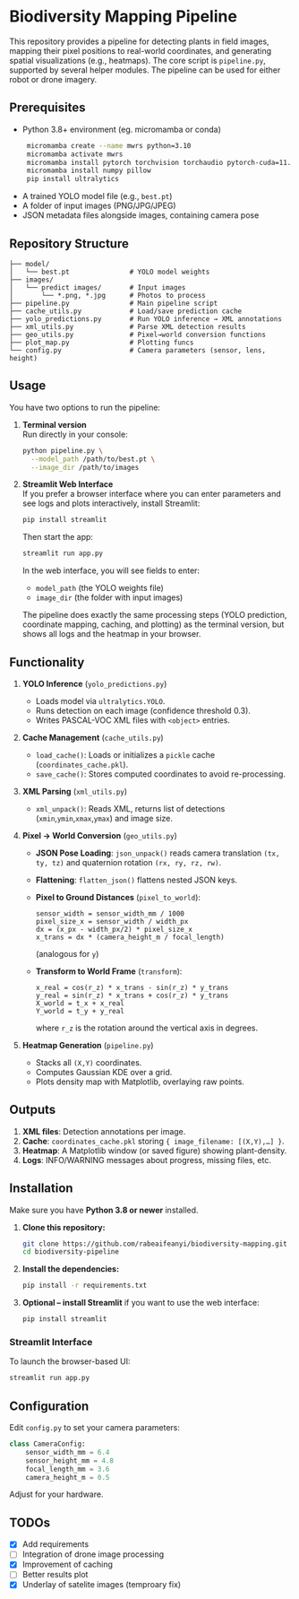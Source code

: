 # Biodiversity Mapping Pipeline

This repository provides a pipeline for detecting plants in field images, mapping their pixel positions to real-world coordinates, and generating spatial visualizations (e.g., heatmaps). The core script is `pipeline.py`, supported by several helper modules. The pipeline can be used for either robot or drone imagery.

## Prerequisites

- Python 3.8+ environment (eg. micromamba or conda)
  ```bash
   micromamba create --name mwrs python=3.10
   micromamba activate mwrs
   micromamba install pytorch torchvision torchaudio pytorch-cuda=11.7 -c pytorch -c nvidia  
   micromamba install numpy pillow   
   pip install ultralytics      
  ```
- A trained YOLO model file (e.g., `best.pt`)
- A folder of input images (PNG/JPG/JPEG)
- JSON metadata files alongside images, containing camera pose

## Repository Structure

```
├── model/
│   └── best.pt               # YOLO model weights
├── images/
│   └── predict images/       # Input images
│       └── *.png, *.jpg      # Photos to process
├── pipeline.py               # Main pipeline script
├── cache_utils.py            # Load/save prediction cache
├── yolo_predictions.py       # Run YOLO inference → XML annotations
├── xml_utils.py              # Parse XML detection results
├── geo_utils.py              # Pixel→world conversion functions
├── plot_map.py               # Plotting funcs
└── config.py                 # Camera parameters (sensor, lens, height)
```

## Usage

You have two options to run the pipeline:

1. **Terminal version**  
   Run directly in your console:
   ```bash
   python pipeline.py \
     --model_path /path/to/best.pt \
     --image_dir /path/to/images
   ```

2. **Streamlit Web Interface**  
   If you prefer a browser interface where you can enter parameters and see logs and plots interactively, install Streamlit:

   ```bash
   pip install streamlit
   ```

   Then start the app:

   ```bash
   streamlit run app.py
   ```

   In the web interface, you will see fields to enter:
   - `model_path` (the YOLO weights file)
   - `image_dir` (the folder with input images)

   The pipeline does exactly the same processing steps (YOLO prediction, coordinate mapping, caching, and plotting) as the terminal version, but shows all logs and the heatmap in your browser.

## Functionality

1. **YOLO Inference** (`yolo_predictions.py`)
   - Loads model via `ultralytics.YOLO`.
   - Runs detection on each image (confidence threshold 0.3).
   - Writes PASCAL-VOC XML files with `<object>` entries.

2. **Cache Management** (`cache_utils.py`)
   - `load_cache()`: Loads or initializes a `pickle` cache (`coordinates_cache.pkl`).
   - `save_cache()`: Stores computed coordinates to avoid re-processing.

3. **XML Parsing** (`xml_utils.py`)
   - `xml_unpack()`: Reads XML, returns list of detections (`xmin`,`ymin`,`xmax`,`ymax`) and image size.

4. **Pixel → World Conversion** (`geo_utils.py`)
   - **JSON Pose Loading**: `json_unpack()` reads camera translation `(tx, ty, tz)` and quaternion rotation `(rx, ry, rz, rw)`.
   - **Flattening**: `flatten_json()` flattens nested JSON keys.
   - **Pixel to Ground Distances** (`pixel_to_world`):

     ```
     sensor_width = sensor_width_mm / 1000
     pixel_size_x = sensor_width / width_px
     dx = (x_px - width_px/2) * pixel_size_x
     x_trans = dx * (camera_height_m / focal_length)
     ```

     (analogous for `y`)

   - **Transform to World Frame** (`transform`):

     ```
     x_real = cos(r_z) * x_trans - sin(r_z) * y_trans
     y_real = sin(r_z) * x_trans + cos(r_z) * y_trans
     X_world = t_x + x_real
     Y_world = t_y + y_real
     ```

     where `r_z` is the rotation around the vertical axis in degrees.

5. **Heatmap Generation** (`pipeline.py`)
   - Stacks all `(X,Y)` coordinates.
   - Computes Gaussian KDE over a grid.
   - Plots density map with Matplotlib, overlaying raw points.

## Outputs

1. **XML files**: Detection annotations per image.
2. **Cache**: `coordinates_cache.pkl` storing `{ image_filename: [(X,Y),…] }`.
3. **Heatmap**: A Matplotlib window (or saved figure) showing plant-density.
4. **Logs**: INFO/WARNING messages about progress, missing files, etc.

## Installation

Make sure you have **Python 3.8 or newer** installed.

1. **Clone this repository:**
   ```bash
   git clone https://github.com/rabeaifeanyi/biodiversity-mapping.git
   cd biodiversity-pipeline
   ```

2. **Install the dependencies:**
   ```bash
   pip install -r requirements.txt
   ```

3. **Optional – install Streamlit** if you want to use the web interface:
   ```bash
   pip install streamlit
   ```

### Streamlit Interface

To launch the browser-based UI:

```bash
streamlit run app.py
```

## Configuration

Edit `config.py` to set your camera parameters:

```python
class CameraConfig:
    sensor_width_mm = 6.4
    sensor_height_mm = 4.8
    focal_length_mm = 3.6
    camera_height_m = 0.5
```

Adjust for your hardware.

## TODOs

- [x] Add requirements
- [ ] Integration of drone image processing
- [x] Improvement of caching
- [ ] Better results plot
- [x] Underlay of satelite images (temproary fix)
